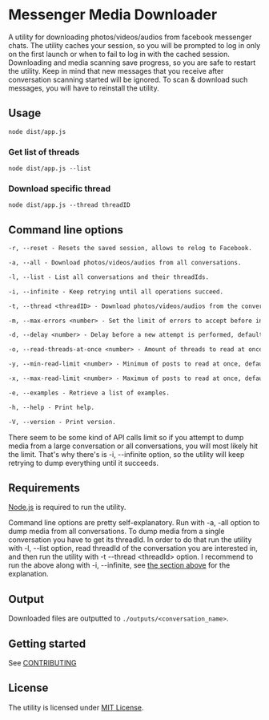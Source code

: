 # Messenger Media Downloader

A utility for downloading photos/videos/audios from facebook messenger chats.
The utility caches your session, so you will be prompted to log in only on the first launch or when to fail to log in with the cached session.
Downloading and media scanning save progress, so you are safe to restart the utility. Keep in mind that new messages that you receive after
conversation scanning started will be ignored. To scan & download such messages, you will have to reinstall the utility.

## Usage

`node dist/app.js`

### Get list of threads

`node dist/app.js --list`

### Download specific thread

`node dist/app.js --thread threadID`

## Command line options

```txt
-r, --reset - Resets the saved session, allows to relog to Facebook.

-a, --all - Download photos/videos/audios from all conversations.

-l, --list - List all conversations and their threadIds.

-i, --infinite - Keep retrying until all operations succeed.

-t, --thread <threadID> - Download photos/videos/audios from the conversation with given threadID.

-m, --max-errors <number> - Set the limit of errors to accept before interrupting, default is 3.

-d, --delay <number> - Delay before a new attempt is performed, default is 3.

-o, --read-threads-at-once <number> - Amount of threads to read at once, default is 30.

-y, --min-read-limit <number> - Minimum of posts to read at once, default is 250.

-x, --max-read-limit <number> - Maximum of posts to read at once, default is 500.

-e, --examples - Retrieve a list of examples.

-h, --help - Print help.

-V, --version - Print version.
```

There seem to be some kind of API calls limit so if you attempt to dump media from a large conversation
or all conversations, you will most likely hit the limit. That's why there's is -i, --infinite option, so the utility will keep retrying
to dump everything until it succeeds.

## Requirements

[Node.js](https://nodejs.org/) is required to run the utility.

Command line options are pretty self-explanatory.
Run with -a, -all option to dump media from all conversations.
To dump media from a single conversation you have to get its threadId. In order to do that run the utility with -l, --list option,
read threadId of the conversation you are interested in, and then run the utility with -t --thread &lt;threadId&gt; option.
I recommend to run the above along with -i, --infinite, see [the section above](#infinite_explanation) for the explanation.

## Output

Downloaded files are outputted to `./outputs/<conversation_name>`.

## Getting started

See [CONTRIBUTING](CONTRIBUTING.md)

## License

The utility is licensed under [MIT License](./LICENSE).
